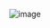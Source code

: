 ![image](https://cdn.discordapp.com/attachments/789505880307400748/1145941867494645800/maxresdefault.png)